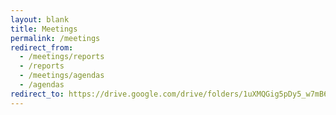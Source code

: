 ```yaml
---
layout: blank
title: Meetings
permalink: /meetings
redirect_from:
  - /meetings/reports
  - /reports
  - /meetings/agendas
  - /agendas
redirect_to: https://drive.google.com/drive/folders/1uXMQGig5pDy5_w7mB6aSacL4YnBWx-Dh?usp=sharing
---
```

